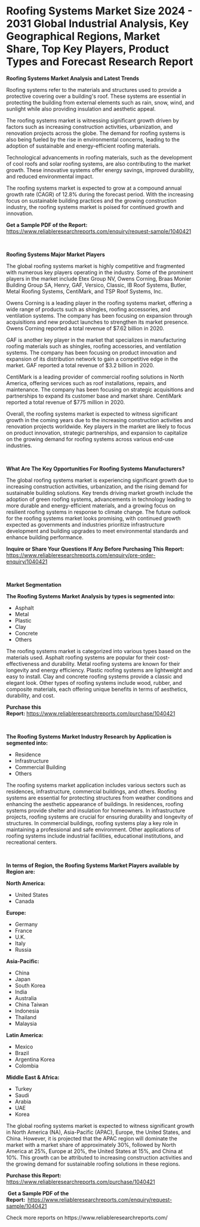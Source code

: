 <p><h1>Roofing Systems Market Size 2024 - 2031 Global Industrial Analysis, Key Geographical Regions, Market Share, Top Key Players, Product Types and Forecast Research Report</h1></p><p><strong>Roofing Systems Market Analysis and Latest Trends</strong></p>
<p><p>Roofing systems refer to the materials and structures used to provide a protective covering over a building's roof. These systems are essential in protecting the building from external elements such as rain, snow, wind, and sunlight while also providing insulation and aesthetic appeal.</p><p>The roofing systems market is witnessing significant growth driven by factors such as increasing construction activities, urbanization, and renovation projects across the globe. The demand for roofing systems is also being fueled by the rise in environmental concerns, leading to the adoption of sustainable and energy-efficient roofing materials.</p><p>Technological advancements in roofing materials, such as the development of cool roofs and solar roofing systems, are also contributing to the market growth. These innovative systems offer energy savings, improved durability, and reduced environmental impact.</p><p>The roofing systems market is expected to grow at a compound annual growth rate (CAGR) of 12.8% during the forecast period. With the increasing focus on sustainable building practices and the growing construction industry, the roofing systems market is poised for continued growth and innovation.</p></p>
<p><strong>Get a Sample PDF of the Report:&nbsp;</strong> <a href="https://www.reliableresearchreports.com/enquiry/request-sample/1040421">https://www.reliableresearchreports.com/enquiry/request-sample/1040421</a></p>
<p>&nbsp;</p>
<p><strong>Roofing Systems Major Market Players</strong></p>
<p><p>The global roofing systems market is highly competitive and fragmented with numerous key players operating in the industry. Some of the prominent players in the market include Etex Group NV, Owens Corning, Braas Monier Building Group SA, Henry, GAF, Versico, Classic, IB Roof Systems, Butler, Metal Roofing Systems, CentiMark, and TSP Roof Systems, Inc.</p><p>Owens Corning is a leading player in the roofing systems market, offering a wide range of products such as shingles, roofing accessories, and ventilation systems. The company has been focusing on expansion through acquisitions and new product launches to strengthen its market presence. Owens Corning reported a total revenue of $7.62 billion in 2020.</p><p>GAF is another key player in the market that specializes in manufacturing roofing materials such as shingles, roofing accessories, and ventilation systems. The company has been focusing on product innovation and expansion of its distribution network to gain a competitive edge in the market. GAF reported a total revenue of $3.2 billion in 2020.</p><p>CentiMark is a leading provider of commercial roofing solutions in North America, offering services such as roof installations, repairs, and maintenance. The company has been focusing on strategic acquisitions and partnerships to expand its customer base and market share. CentiMark reported a total revenue of $775 million in 2020.</p><p>Overall, the roofing systems market is expected to witness significant growth in the coming years due to the increasing construction activities and renovation projects worldwide. Key players in the market are likely to focus on product innovation, strategic partnerships, and expansion to capitalize on the growing demand for roofing systems across various end-use industries.</p></p>
<p>&nbsp;</p>
<p><strong>What Are The Key Opportunities For Roofing Systems Manufacturers?</strong></p>
<p><p>The global roofing systems market is experiencing significant growth due to increasing construction activities, urbanization, and the rising demand for sustainable building solutions. Key trends driving market growth include the adoption of green roofing systems, advancements in technology leading to more durable and energy-efficient materials, and a growing focus on resilient roofing systems in response to climate change. The future outlook for the roofing systems market looks promising, with continued growth expected as governments and industries prioritize infrastructure development and building upgrades to meet environmental standards and enhance building performance.</p></p>
<p><strong>Inquire or Share Your Questions If Any Before Purchasing This Report:</strong> <a href="https://www.reliableresearchreports.com/enquiry/pre-order-enquiry/1040421">https://www.reliableresearchreports.com/enquiry/pre-order-enquiry/1040421</a></p>
<p>&nbsp;</p>
<p><strong>Market Segmentation</strong></p>
<p><strong>The Roofing Systems Market Analysis by types is segmented into:</strong></p>
<p><ul><li>Asphalt</li><li>Metal</li><li>Plastic</li><li>Clay</li><li>Concrete</li><li>Others</li></ul></p>
<p><p>The roofing systems market is categorized into various types based on the materials used. Asphalt roofing systems are popular for their cost-effectiveness and durability. Metal roofing systems are known for their longevity and energy efficiency. Plastic roofing systems are lightweight and easy to install. Clay and concrete roofing systems provide a classic and elegant look. Other types of roofing systems include wood, rubber, and composite materials, each offering unique benefits in terms of aesthetics, durability, and cost.</p></p>
<p><strong>Purchase this Report:&nbsp;</strong><a href="https://www.reliableresearchreports.com/purchase/1040421">https://www.reliableresearchreports.com/purchase/1040421</a></p>
<p>&nbsp;</p>
<p><strong>The Roofing Systems Market Industry Research by Application is segmented into:</strong></p>
<p><ul><li>Residence</li><li>Infrastructure</li><li>Commercial Building</li><li>Others</li></ul></p>
<p><p>The roofing systems market application includes various sectors such as residences, infrastructure, commercial buildings, and others. Roofing systems are essential for protecting structures from weather conditions and enhancing the aesthetic appearance of buildings. In residences, roofing systems provide shelter and insulation for homeowners. In infrastructure projects, roofing systems are crucial for ensuring durability and longevity of structures. In commercial buildings, roofing systems play a key role in maintaining a professional and safe environment. Other applications of roofing systems include industrial facilities, educational institutions, and recreational centers.</p></p>
<p>&nbsp;</p>
<p><strong>In terms of Region, the Roofing Systems Market Players available by Region are:</strong></p>
<p>
    <p> <strong> North America: </strong>
        <ul>
            <li>United States</li>
            <li>Canada</li>
        </ul>
        </p> 
    <p> <strong> Europe: </strong>
        <ul>
            <li>Germany</li>
            <li>France</li>
            <li>U.K.</li>
            <li>Italy</li>
            <li>Russia</li>
        </ul>
        </p> 
    <p> <strong> Asia-Pacific: </strong>
        <ul>
            <li>China</li>
            <li>Japan</li>
            <li>South Korea</li>
            <li>India</li>
            <li>Australia</li>
            <li>China Taiwan</li>
            <li>Indonesia</li>
            <li>Thailand</li>
            <li>Malaysia</li>
        </ul>
        </p> 
    <p> <strong> Latin America: </strong>
        <ul>
            <li>Mexico</li>
            <li>Brazil</li>
            <li>Argentina Korea</li>
            <li>Colombia</li>
        </ul>
        </p> 
    <p> <strong> Middle East & Africa: </strong>
        <ul>
            <li>Turkey</li>
            <li>Saudi</li>
            <li>Arabia</li>
            <li>UAE</li>
            <li>Korea</li>
        </ul>
    </p>
    </p>
<p><p>The global roofing systems market is expected to witness significant growth in North America (NA), Asia-Pacific (APAC), Europe, the United States, and China. However, it is projected that the APAC region will dominate the market with a market share of approximately 30%, followed by North America at 25%, Europe at 20%, the United States at 15%, and China at 10%. This growth can be attributed to increasing construction activities and the growing demand for sustainable roofing solutions in these regions.</p></p>
<p><strong>Purchase this Report: </strong><a href="https://www.reliableresearchreports.com/purchase/1040421">https://www.reliableresearchreports.com/purchase/1040421</a></p>
<p>&nbsp;<strong>Get a Sample PDF of the Report:&nbsp;&nbsp;</strong><a href="https://www.reliableresearchreports.com/enquiry/request-sample/1040421">https://www.reliableresearchreports.com/enquiry/request-sample/1040421</a></p>
<p><strong></strong></p>
<p>Check more reports on https://www.reliableresearchreports.com/</p>